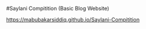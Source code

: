 #Saylani Compitition (Basic Blog Website)
  

 https://mabubakarsiddiq.github.io/Saylani-Compitition
